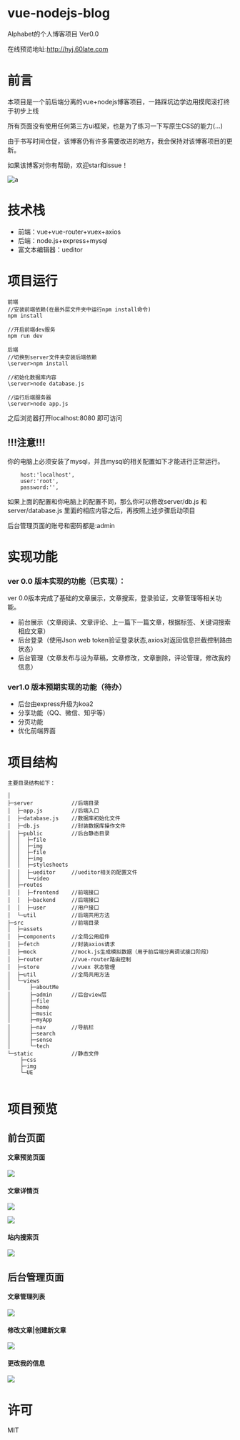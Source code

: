 # vue-nodejs-blog

Alphabet的个人博客项目  Ver0.0

在线预览地址:http://hyj.60late.com


# 前言

本项目是一个前后端分离的vue+nodejs博客项目，一路踩坑边学边用摸爬滚打终于初步上线

所有页面没有使用任何第三方ui框架，也是为了练习一下写原生CSS的能力(...)

由于书写时间仓促，该博客仍有许多需要改进的地方，我会保持对该博客项目的更新。

如果该博客对你有帮助，欢迎star和issue！

![a](https://i.loli.net/2018/08/21/5b7b891320be3.gif)

# 技术栈
+ 前端：vue+vue-router+vuex+axios
+ 后端：node.js+express+mysql
+ 富文本编辑器：ueditor


# 项目运行
```
前端
//安装前端依赖(在最外层文件夹中运行npm install命令)
npm install

//开启前端dev服务
npm run dev

后端
//切换到server文件夹安装后端依赖
\server>npm install

//初始化数据库内容
\server>node database.js

//运行后端服务器
\server>node app.js

```

之后浏览器打开localhost:8080 即可访问

!!!注意!!!
----
你的电脑上必须安装了mysql，并且mysql的相关配置如下才能进行正常运行。

```
    host:'localhost',
    user:'root',
    password:'',
```
如果上面的配置和你电脑上的配置不同，那么你可以修改server/db.js 和server/database.js 里面的相应内容之后，再按照上述步骤启动项目

后台管理页面的账号和密码都是:admin

# 实现功能
### ver 0.0 版本实现的功能（已实现）：
ver 0.0版本完成了基础的文章展示，文章搜索，登录验证，文章管理等相关功能。
+ 前台展示（文章阅读、文章评论、上一篇下一篇文章，根据标签、关键词搜索相应文章）
+ 后台登录（使用Json web token验证登录状态,axios对返回信息拦截控制路由状态）
+ 后台管理（文章发布与设为草稿，文章修改，文章删除，评论管理，修改我的信息）

### ver1.0 版本预期实现的功能（待办）
+ 后台由express升级为koa2
+ 分享功能（QQ、微信、知乎等）
+ 分页功能
+ 优化前端界面


# 项目结构

```
主要目录结构如下：

│
├─server            //后端目录
│  ├─app.js         //后端入口
│  ├─database.js    //数据库初始化文件
│  ├─db.js          //封装数据库操作文件
│  ├─public         //后台静态目录
│  │  ├─file
│  │  ├─img
│  │  ├─file
│  │  ├─img
│  │  ├─stylesheets
│  │  ├─ueditor     //ueditor相关的配置文件
│  │  └─video
│  ├─routes
│  │  ├─frontend    //前端接口
│  │  ├─backend     //后端接口
│  │  ├─user        //用户接口				
│  └─util           //后端共用方法
├─src               //前端目录
│  ├─assets				
│  ├─components     //全局公用组件
│  ├─fetch          //封装axios请求		
│  ├─mock           //mock.js生成模拟数据（用于前后端分离调试接口阶段）
│  ├─router         //vue-router路由控制
│  ├─store          //vuex 状态管理
│  ├─util           //全局共用方法
│  └─views			
│      ├─aboutMe		
│      ├─admin      //后台view层
│      ├─file
│      ├─home
│      ├─music
│      ├─myApp
│      ├─nav        //导航栏
│      ├─search
│      ├─sense
│      └─tech   
└─static            //静态文件
    ├─css
    ├─img
    └─UE
    
```


# 项目预览

## 前台页面

#### 文章预览页面
![](https://i.loli.net/2018/08/30/5b87d5cbed6c4.png)

#### 文章详情页
![](https://i.loli.net/2018/08/30/5b87d60846c78.png)


![](https://i.loli.net/2018/08/30/5b87d62b3878b.png)


#### 站内搜索页

![](https://i.loli.net/2018/08/21/5b7b8e415378e.png)


## 后台管理页面

#### 文章管理列表
![](https://i.loli.net/2018/08/21/5b7b8f9734c20.png)

#### 修改文章|创建新文章
![](https://i.loli.net/2018/08/30/5b87d65e8650d.png)

#### 更改我的信息

![](https://i.loli.net/2018/08/21/5b7b905c40483.png)


# 许可
MIT
